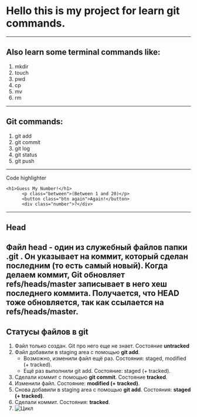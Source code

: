 # Hello this is my project for learn git commands.
---
## Also learn some terminal commands like:
1. mkdir
2. touch
3. pwd
4. cp
5. mv
6. rm
---
## Git commands:
1. git add
2. git commit
3. git log
4. git status
5. git push
---
Code highlighter
```
<h1>Guess My Number!</h1>
      <p class="between">(Between 1 and 20)</p>
      <button class="btn again">Again!</button>
      <div class="number">?</div>
```
---
## Head
Файл head - один из служебный файлов папки .git . Он указывает на коммит, который сделан последним (то есть самый новый). 
Когда делаем коммит, Git обновляет refs/heads/master записывает в него хеш последнего коммита. Получается, что HEAD тоже обновляется, так как ссылается на refs/heads/master.
---
## Статусы файлов в git
1. Файл только создан. Git про него еще не знает. Состояние **untracked**
2. Файл добавили в staging area с помощью **git add**.
   - Возможно, изменили файл ещё раз. Состояния: staged, modified (+ tracked).
   - Ещё раз выполнили git add. Состояние: staged (+ tracked).
3. Сделали коммит с помощью **git commit**. Состояние **tracked**.
4. Изменили файл. Состояние: **modified (+ tracked)**.
5. Снова добавили в staging area с помощью **git add**. Состояния: **staged (+ tracked)**.
6. Сделали коммит. Состояния: **tracked**.
7. ![Цикл](https://pictures.s3.yandex.net/resources/M2_T5_1686651284.png)

